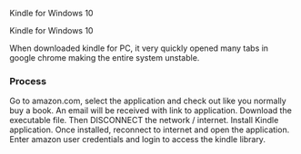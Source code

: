 Kindle for Windows 10

Kindle for Windows 10

When downloaded kindle for PC, it very quickly opened many tabs in google chrome making the entire system unstable.

### Process

Go to amazon.com, select the application and check out like you normally buy a book. An email will be received with link to application. Download the executable file.
Then DISCONNECT the network / internet. Install Kindle application. Once installed, reconnect to internet and open the application. Enter amazon user credentials and login to access the kindle library.